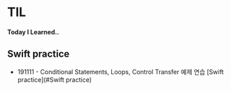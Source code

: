 # TIL
#### Today I Learned..

## Swift practice


- 191111 - Conditional Statements, Loops, Control Transfer 예제 연습 [Swift practice](#Swift practice)
